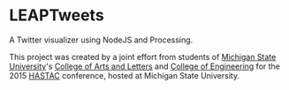 # LEAPTweets
A Twitter visualizer using NodeJS and Processing.

This project was created by a joint effort from students of <a href='http://www.msu.edu/'>Michigan State University</a>'s 
<a href='http://www.cal.msu.edu/'>College of Arts and Letters</a> and <a href='http://www.egr.msu.edu/'>College of Engineering</a>
for the 2015 <a href='http://www.hastac.org/'>HASTAC</a> conference, hosted at Michigan State University.
